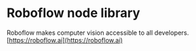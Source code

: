 # Roboflow node library

Roboflow makes computer vision accessible to all developers.
[https://roboflow.ai](https://roboflow.ai)
